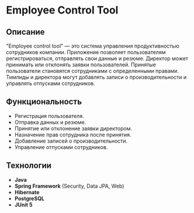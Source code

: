 # Employee Control Tool

## Описание

"Employee control tool" — это система управления продуктивностью сотрудников компании. Приложение позволяет пользователям регистрироваться, отправлять свои данные и резюме. Директор может принимать или отклонять заявки пользователей. Принятые пользователи становятся сотрудниками с определенными правами. Тимлиды и директора могут добавлять записи о производительности и управлять отпусками сотрудников.

## Функциональность

- Регистрация пользователя.
- Отправка данных и резюме.
- Принятие или отклонение заявки директором.
- Назначение прав сотрудника после принятия.
- Добавление записей о производительности.
- Управление отпусками сотрудников.

## Технологии

- **Java**
- **Spring Framework** (Security, Data JPA, Web)
- **Hibernate**
- **PostgreSQL**
- **JUnit 5**
